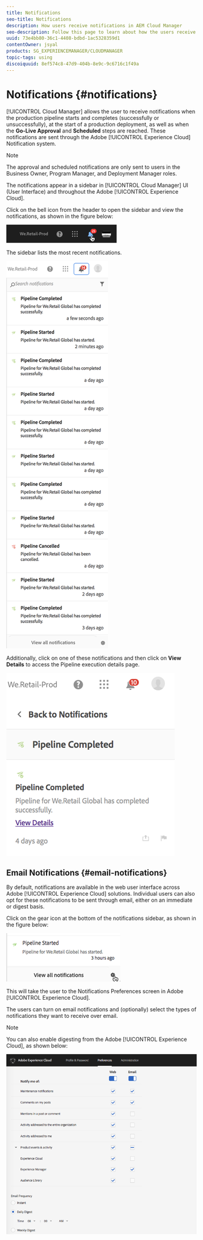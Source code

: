 ```yaml
---
title: Notifications
seo-title: Notifications
description: How users receive notifications in AEM Cloud Manager
seo-description: Follow this page to learn about how the users receive notifications when a pipeline starts and completes - successfully or unsuccessfully - in AEM Cloud Manager.
uuid: 73e4bb80-36c1-4408-bdbd-1ac5328359d1
contentOwner: jsyal
products: SG_EXPERIENCEMANAGER/CLOUDMANAGER
topic-tags: using
discoiquuid: 8ef574c8-47d9-404b-8e9c-9c6716c1f49a
---
```


# Notifications {#notifications}

[!UICONTROL Cloud Manager] allows the user to receive notifications when the production pipeline starts and completes (successfully or unsuccessfully), at the start of a production deployment, as well as when the **Go-Live Approval** and **Scheduled** steps are reached. These notifications are sent through the Adobe [!UICONTROL Experience Cloud] Notification system.

>[!NOTE]
>
>The approval and scheduled notifications are only sent to users in the Business Owner, Program Manager, and Deployment Manager roles.

The notifications appear in a sidebar in [!UICONTROL Cloud Manager] UI (User Interface) and throughout the Adobe [!UICONTROL Experience Cloud].

Click on the bell icon from the header to open the sidebar and view the notifications, as shown in the figure below:

![](assets/image2018-7-12_11-52-40.png)

The sidebar lists the most recent notifications.

![](assets/screen_shot_2018-07-20at91406pm.png)

Additionally, click on one of these notifications and then click on **View Details** to access the Pipeline execution details page.

![](assets/screen_shot_2018-08-14at43503pm.png)

## Email Notifications {#email-notifications}

By default, notifications are available in the web user interface across Adobe [!UICONTROL Experience Cloud] solutions. Individual users can also opt for these notifications to be sent through email, either on an immediate or digest basis.

Click on the gear icon at the bottom of the notifications sidebar, as shown in the figure below:

![](assets/image2018-7-12_12-8-19.png)

This will take the user to the Notifications Preferences screen in Adobe [!UICONTROL Experience Cloud].

The users can turn on email notifications and (optionally) select the types of notifications they want to receive over email.

>[!NOTE]
>
>You can also enable digesting from the Adobe [!UICONTROL Experience Cloud], as shown below:

![](assets/image2018-7-12_12-10-51.png)
